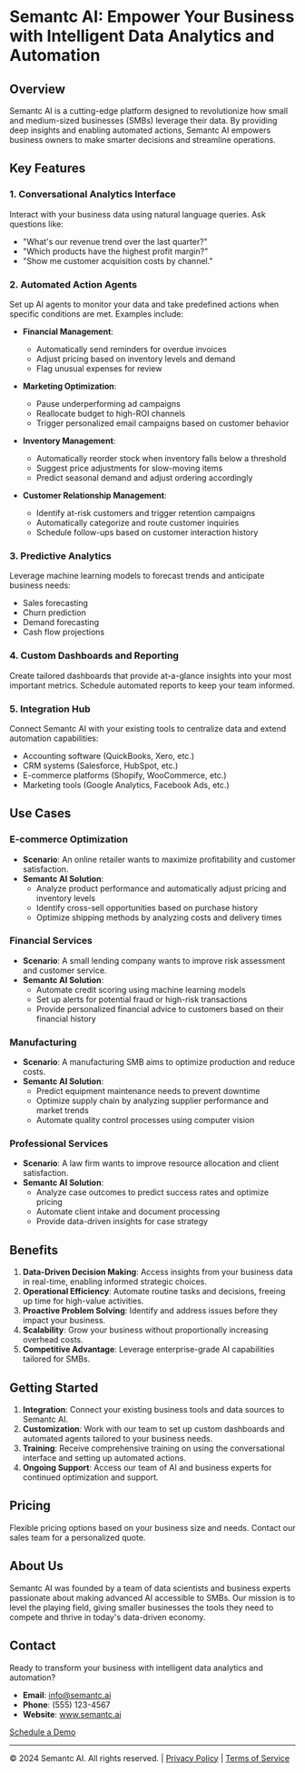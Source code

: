 # Semantc AI: Empower Your Business with Intelligent Data Analytics and Automation

## Overview

Semantc AI is a cutting-edge platform designed to revolutionize how small and medium-sized businesses (SMBs) leverage their data. By providing deep insights and enabling automated actions, Semantc AI empowers business owners to make smarter decisions and streamline operations.

## Key Features

### 1. Conversational Analytics Interface

Interact with your business data using natural language queries. Ask questions like:
- "What's our revenue trend over the last quarter?"
- "Which products have the highest profit margin?"
- "Show me customer acquisition costs by channel."

### 2. Automated Action Agents

Set up AI agents to monitor your data and take predefined actions when specific conditions are met. Examples include:

- **Financial Management**:
  - Automatically send reminders for overdue invoices
  - Adjust pricing based on inventory levels and demand
  - Flag unusual expenses for review

- **Marketing Optimization**:
  - Pause underperforming ad campaigns
  - Reallocate budget to high-ROI channels
  - Trigger personalized email campaigns based on customer behavior

- **Inventory Management**:
  - Automatically reorder stock when inventory falls below a threshold
  - Suggest price adjustments for slow-moving items
  - Predict seasonal demand and adjust ordering accordingly

- **Customer Relationship Management**:
  - Identify at-risk customers and trigger retention campaigns
  - Automatically categorize and route customer inquiries
  - Schedule follow-ups based on customer interaction history

### 3. Predictive Analytics

Leverage machine learning models to forecast trends and anticipate business needs:
- Sales forecasting
- Churn prediction
- Demand forecasting
- Cash flow projections

### 4. Custom Dashboards and Reporting

Create tailored dashboards that provide at-a-glance insights into your most important metrics. Schedule automated reports to keep your team informed.

### 5. Integration Hub

Connect Semantc AI with your existing tools to centralize data and extend automation capabilities:
- Accounting software (QuickBooks, Xero, etc.)
- CRM systems (Salesforce, HubSpot, etc.)
- E-commerce platforms (Shopify, WooCommerce, etc.)
- Marketing tools (Google Analytics, Facebook Ads, etc.)

## Use Cases

### E-commerce Optimization

- **Scenario**: An online retailer wants to maximize profitability and customer satisfaction.
- **Semantc AI Solution**: 
  - Analyze product performance and automatically adjust pricing and inventory levels
  - Identify cross-sell opportunities based on purchase history
  - Optimize shipping methods by analyzing costs and delivery times

### Financial Services

- **Scenario**: A small lending company wants to improve risk assessment and customer service.
- **Semantc AI Solution**:
  - Automate credit scoring using machine learning models
  - Set up alerts for potential fraud or high-risk transactions
  - Provide personalized financial advice to customers based on their financial history

### Manufacturing

- **Scenario**: A manufacturing SMB aims to optimize production and reduce costs.
- **Semantc AI Solution**:
  - Predict equipment maintenance needs to prevent downtime
  - Optimize supply chain by analyzing supplier performance and market trends
  - Automate quality control processes using computer vision

### Professional Services

- **Scenario**: A law firm wants to improve resource allocation and client satisfaction.
- **Semantc AI Solution**:
  - Analyze case outcomes to predict success rates and optimize pricing
  - Automate client intake and document processing
  - Provide data-driven insights for case strategy

## Benefits

1. **Data-Driven Decision Making**: Access insights from your business data in real-time, enabling informed strategic choices.
2. **Operational Efficiency**: Automate routine tasks and decisions, freeing up time for high-value activities.
3. **Proactive Problem Solving**: Identify and address issues before they impact your business.
4. **Scalability**: Grow your business without proportionally increasing overhead costs.
5. **Competitive Advantage**: Leverage enterprise-grade AI capabilities tailored for SMBs.

## Getting Started

1. **Integration**: Connect your existing business tools and data sources to Semantc AI.
2. **Customization**: Work with our team to set up custom dashboards and automated agents tailored to your business needs.
3. **Training**: Receive comprehensive training on using the conversational interface and setting up automated actions.
4. **Ongoing Support**: Access our team of AI and business experts for continued optimization and support.

## Pricing

Flexible pricing options based on your business size and needs. Contact our sales team for a personalized quote.

## About Us

Semantc AI was founded by a team of data scientists and business experts passionate about making advanced AI accessible to SMBs. Our mission is to level the playing field, giving smaller businesses the tools they need to compete and thrive in today's data-driven economy.

## Contact

Ready to transform your business with intelligent data analytics and automation? 

- **Email**: info@semantc.ai
- **Phone**: (555) 123-4567
- **Website**: www.semantc.ai

[Schedule a Demo](#)

---

© 2024 Semantc AI. All rights reserved. | [Privacy Policy](#) | [Terms of Service](#)
